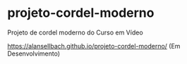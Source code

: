 # projeto-cordel-moderno
 Projeto de cordel moderno do Curso em Vídeo

 https://alansellbach.github.io/projeto-cordel-moderno/ (Em Desenvolvimento)
